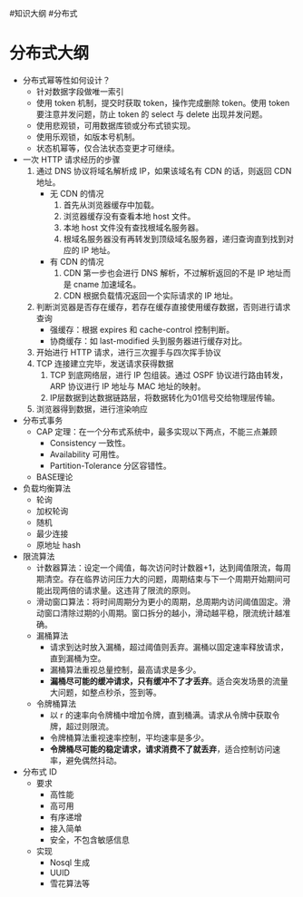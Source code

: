 #知识大纲 #分布式 

# 分布式大纲

- 分布式幂等性如何设计？
	- 针对数据字段做唯一索引
	- 使用 token 机制，提交时获取 token，操作完成删除 token。使用 token 要注意并发问题，防止 token 的 select 与 delete 出现并发问题。
	- 使用悲观锁，可用数据库锁或分布式锁实现。
	- 使用乐观锁，如版本号机制。
	- 状态机幂等，仅合法状态变更才可继续。
- 一次 HTTP 请求经历的步骤
	1. 通过 DNS 协议将域名解析成 IP，如果该域名有 CDN 的话，则返回 CDN 地址。
		- 无 CDN 的情况
			1. 首先从浏览器缓存中加载。
			2. 浏览器缓存没有查看本地 host 文件。
			3. 本地 host 文件没有查找根域名服务器。
			4. 根域名服务器没有再转发到顶级域名服务器，递归查询直到找到对应的 IP 地址。
		- 有 CDN 的情况
			1. CDN 第一步也会进行 DNS 解析，不过解析返回的不是 IP 地址而是 cname 加速域名。
			2. CDN 根据负载情况返回一个实际请求的 IP 地址。
	2. 判断浏览器是否存在缓存，若存在缓存直接使用缓存数据，否则进行请求查询
		- 强缓存：根据 expires 和 cache-control 控制判断。
		- 协商缓存：如 last-modified 头到服务器进行缓存对比。
	3. 开始进行 HTTP 请求，进行三次握手与四次挥手协议
	4. TCP 连接建立完毕，发送请求获得数据
		1. TCP 到底网络层，进行 IP 包组装。通过 OSPF 协议进行路由转发，ARP 协议进行 IP 地址与 MAC 地址的映射。
		2. IP层数据到达数据链路层，将数据转化为01信号交给物理层传输。
	5. 浏览器得到数据，进行渲染响应
- 分布式事务
	- CAP 定理：在一个分布式系统中，最多实现以下两点，不能三点兼顾
		- Consistency 一致性。
		- Availability 可用性。
		- Partition-Tolerance 分区容错性。
	- BASE理论
- 负载均衡算法
	- 轮询
	- 加权轮询
	- 随机
	- 最少连接
	- 原地址 hash
- 限流算法
	- 计数器算法：设定一个阈值，每次访问时计数器+1，达到阈值限流，每周期清空。存在临界访问压力大的问题，周期结束与下一个周期开始期间可能出现两倍的请求量。这违背了限流的原则。
	- 滑动窗口算法：将时间周期分为更小的周期，总周期内访问阈值固定。滑动窗口清除过期的小周期。窗口拆分的越小，滑动越平稳，限流统计越准确。
	- 漏桶算法
		- 请求到达时放入漏桶，超过阈值则丢弃。漏桶以固定速率释放请求，直到漏桶为空。
		- 漏桶算法重视总量控制，最高请求是多少。
		- **漏桶尽可能的缓冲请求，只有缓冲不了才丢弃**。适合突发场景的流量大问题，如整点秒杀，签到等。
	- 令牌桶算法
		- 以 r 的速率向令牌桶中增加令牌，直到桶满。请求从令牌中获取令牌，超过则限流。
		- 令牌桶算法重视速率控制，平均速率是多少。
		- **令牌桶尽可能的稳定请求，请求消费不了就丢弃**，适合控制访问速率，避免偶然抖动。
- 分布式 ID
	- 要求
		- 高性能
		- 高可用
		- 有序递增
		- 接入简单
		- 安全，不包含敏感信息
	- 实现
		- Nosql 生成
		- UUID
		- 雪花算法等